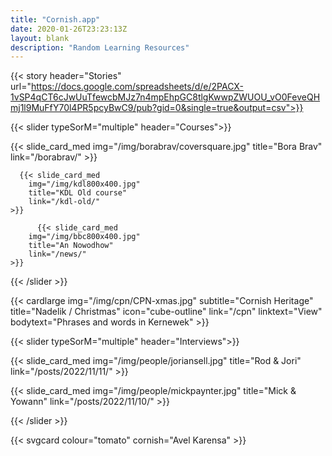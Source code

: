 ```yaml
---
title: "Cornish.app"
date: 2020-01-26T23:23:13Z
layout: blank
description: "Random Learning Resources"
---
```


{{< story header="Stories" url="https://docs.google.com/spreadsheets/d/e/2PACX-1vSP4qCT6cJwUuTfewcbMJz7n4mpEhpGC8tlgKwwpZWUOU_vO0FeveQHmj1l9MuFfY70l4PR5pcyBwC9/pub?gid=0&single=true&output=csv">}}


{{< slider typeSorM="multiple" header="Courses">}}

   {{< slide_card_med 
        img="/img/borabrav/coversquare.jpg" 
        title="Bora Brav" 
        link="/borabrav/"
    >}}

      {{< slide_card_med 
        img="/img/kdl800x400.jpg" 
        title="KDL Old course" 
        link="/kdl-old/"
    >}}

          {{< slide_card_med 
        img="/img/bbc800x400.jpg" 
        title="An Nowodhow" 
        link="/news/"
    >}}


{{< /slider >}}

{{< cardlarge 
    img="/img/cpn/CPN-xmas.jpg" 
    subtitle="Cornish Heritage" 
    title="Nadelik / Christmas" 
    icon="cube-outline" 
    link="/cpn"
    linktext="View"  
    bodytext="Phrases and words in Kernewek" >}}




{{< slider typeSorM="multiple" header="Interviews">}}

   {{< slide_card_med 
        img="/img/people/joriansell.jpg" 
        title="Rod & Jori" 
        link="/posts/2022/11/11/"
    >}}

   {{< slide_card_med 
        img="/img/people/mickpaynter.jpg" 
        title="Mick & Yowann" 
        link="/posts/2022/11/10/"
    >}}

{{< /slider >}}

{{< svgcard 
    colour="tomato" 
    cornish="Avel Karensa" >}}